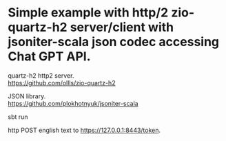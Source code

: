 # Simple example with http/2 zio-quartz-h2 server/client with jsoniter-scala json codec accessing Chat GPT API.

quartz-h2 http2 server.<br>
https://github.com/ollls/zio-quartz-h2

JSON library.<br>
https://github.com/plokhotnyuk/jsoniter-scala


sbt run 

http POST english text to https://127.0.0.1:8443/token.

